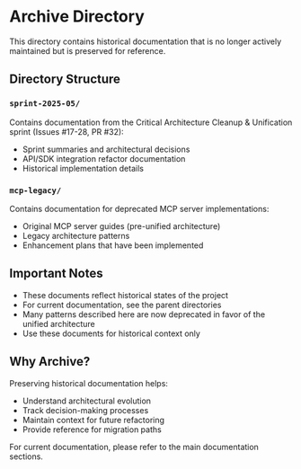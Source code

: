 # Archive Directory

This directory contains historical documentation that is no longer actively maintained but is preserved for reference.

## Directory Structure

### `sprint-2025-05/`
Contains documentation from the Critical Architecture Cleanup & Unification sprint (Issues #17-28, PR #32):
- Sprint summaries and architectural decisions
- API/SDK integration refactor documentation
- Historical implementation details

### `mcp-legacy/`
Contains documentation for deprecated MCP server implementations:
- Original MCP server guides (pre-unified architecture)
- Legacy architecture patterns
- Enhancement plans that have been implemented

## Important Notes

- These documents reflect historical states of the project
- For current documentation, see the parent directories
- Many patterns described here are now deprecated in favor of the unified architecture
- Use these documents for historical context only

## Why Archive?

Preserving historical documentation helps:
- Understand architectural evolution
- Track decision-making processes
- Maintain context for future refactoring
- Provide reference for migration paths

For current documentation, please refer to the main documentation sections.